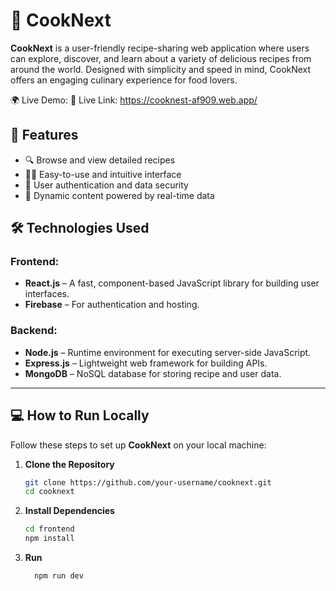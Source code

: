 # 🍳 CookNext

**CookNext** is a user-friendly recipe-sharing web application where users can explore, discover, and learn about a variety of delicious recipes from around the world. Designed with simplicity and speed in mind, CookNext offers an engaging culinary experience for food lovers.

🌍 Live Demo:
🔗 Live Link: https://cooknest-af909.web.app/

## 🌟 Features

- 🔍 Browse and view detailed recipes  
- 🧑‍🍳 Easy-to-use and intuitive interface  
- 🔐 User authentication and data security  
- 📝 Dynamic content powered by real-time data  

## 🛠️ Technologies Used

### Frontend:
- **React.js** – A fast, component-based JavaScript library for building user interfaces.
- **Firebase** – For authentication and hosting.

### Backend:
- **Node.js** – Runtime environment for executing server-side JavaScript.
- **Express.js** – Lightweight web framework for building APIs.
- **MongoDB** – NoSQL database for storing recipe and user data.

---

## 💻 How to Run Locally

Follow these steps to set up **CookNext** on your local machine:

1. **Clone the Repository**
   ```bash
   git clone https://github.com/your-username/cooknext.git
   cd cooknext


 2. **Install Dependencies**
    ```bash
    cd frontend
    npm install
    
4. **Run**
   ```bash
     npm run dev


